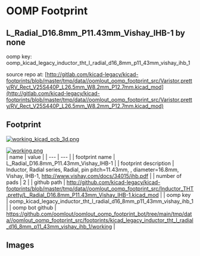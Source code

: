 # OOMP Footprint  
## L_Radial_D16.8mm_P11.43mm_Vishay_IHB-1  by none  
  
oomp key: oomp_kicad_legacy_inductor_tht_l_radial_d16_8mm_p11_43mm_vishay_ihb_1  
  
source repo at: [http://gitlab.com/kicad-legacy/kicad-footprints/blob/master/tmp/data//oomlout_oomp_footprint_src/Varistor.pretty/RV_Rect_V25S440P_L26.5mm_W8.2mm_P12.7mm.kicad_mod](http://gitlab.com/kicad-legacy/kicad-footprints/blob/master/tmp/data//oomlout_oomp_footprint_src/Varistor.pretty/RV_Rect_V25S440P_L26.5mm_W8.2mm_P12.7mm.kicad_mod)  
## Footprint  
  
[![working_kicad_pcb_3d.png](working_kicad_pcb_3d_600.png)](working_kicad_pcb_3d.png)  
  
[![working.png](working_600.png)](working.png)  
| name | value | 
| --- | --- | 
| footprint name | L_Radial_D16.8mm_P11.43mm_Vishay_IHB-1 | 
| footprint description | Inductor, Radial series, Radial, pin pitch=11.43mm, , diameter=16.8mm, Vishay, IHB-1, http://www.vishay.com/docs/34015/ihb.pdf | 
| number of pads | 2 | 
| github path | http://github.com/kicad-legacy/kicad-footprints/blob/master/tmp/data//oomlout_oomp_footprint_src/Inductor_THT.pretty/L_Radial_D16.8mm_P11.43mm_Vishay_IHB-1.kicad_mod | 
| oomp key | oomp_kicad_legacy_inductor_tht_l_radial_d16_8mm_p11_43mm_vishay_ihb_1 | 
| oomp bot github | https://github.com/oomlout/oomlout_oomp_footprint_bot/tree/main/tmp/data//oomlout_oomp_footprint_src/footprints/kicad_legacy_inductor_tht_l_radial_d16_8mm_p11_43mm_vishay_ihb_1/working | 
## Images  
